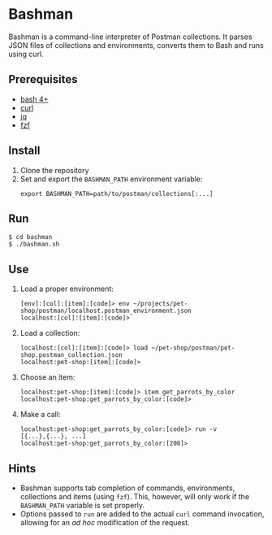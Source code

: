 # Bashman

Bashman is a command-line interpreter of Postman collections. It parses JSON
files of collections and environments, converts them to Bash and runs using
curl.

## Prerequisites

* [bash 4+](https://www.gnu.org/software/bash/)
* [curl](https://curl.se/)
* [jq](https://github.com/jqlang/jq)
* [fzf](https://github.com/junegunn/fzf)

## Install

1. Clone the repository
2. Set and export the `BASHMAN_PATH` environment variable:
   ```
   export BASHMAN_PATH=path/to/postman/collections[:...]
   ```

## Run

```
$ cd bashman
$ ./bashman.sh
```

## Use

1. Load a proper environment:
   ```
   [env]:[col]:[item]:[code]> env ~/projects/pet-shop/postman/localhost.postman_environment.json
   localhost:[col]:[item]:[code]>
   ```
2. Load a collection:
   ```
   localhost:[col]:[item]:[code]> load ~/pet-shop/postman/pet-shop.postman_collection.json
   localhost:pet-shop:[item]:[code]>
   ```
3. Choose an item:
   ```
   localhost:pet-shop:[item]:[code]> item get_parrots_by_color
   localhost:pet-shop:get_parrots_by_color:[code]>
   ```
4. Make a call:
   ```
   localhost:pet-shop:get_parrots_by_color:[code]> run -v
   [{...},{...}, ...]
   localhost:pet-shop:get_parrots_by_color:[200]>
   ```

## Hints

* Bashman supports tab completion of commands, environments, collections and
  items (using `fzf`). This, however, will only work if the `BASHMAN_PATH`
   variable is set properly.
* Options passed to `run` are added to the actual `curl` command invocation,
  allowing for an _ad hoc_ modification of the request.
